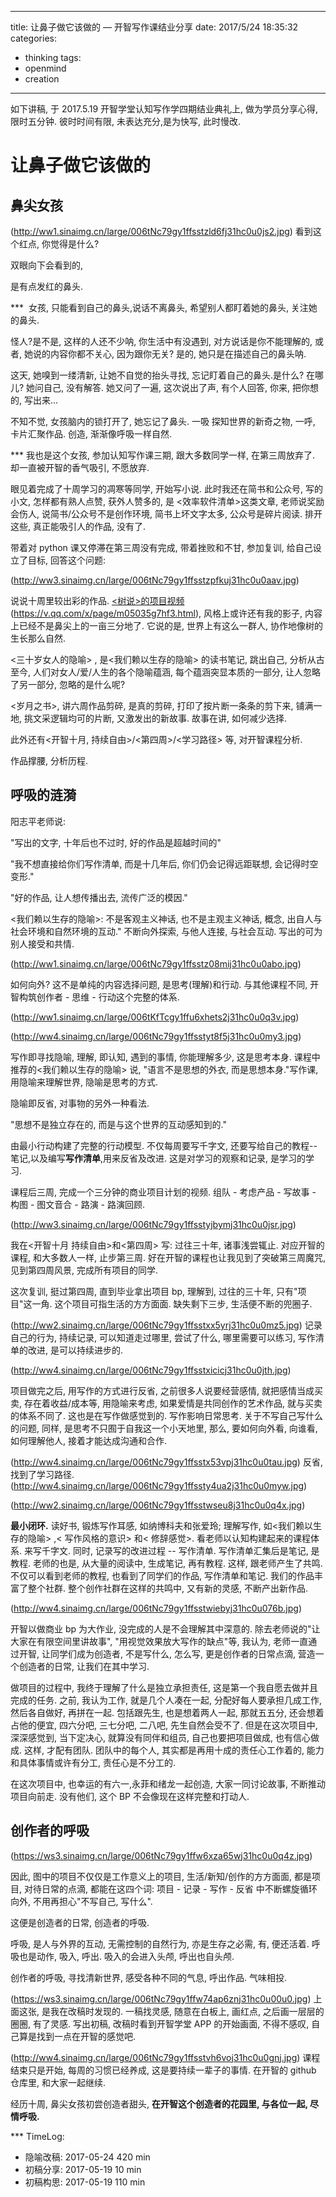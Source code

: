 
---
title:  让鼻子做它该做的 — 开智写作课结业分享
date: 2017/5/24 18:35:32
categories: 
- thinking
tags:
- openmind
- creation
---





如下讲稿, 于 2017.5.19 开智学堂认知写作学四期结业典礼上, 做为学员分享心得, 限时五分钟. 彼时时间有限, 未表达充分,是为快写, 此时慢改. 

# 让鼻子做它该做的

## 鼻尖女孩

![]()(http://ww1.sinaimg.cn/large/006tNc79gy1ffsstzld6fj31hc0u0js2.jpg)
看到这个红点, 你觉得是什么? 

双眼向下会看到的, 

是有点发红的鼻头.

*** 
女孩, 只能看到自己的鼻头,说话不离鼻头, 希望别人都盯着她的鼻头, 关注她的鼻头. 

怪人?是不是, 这样的人还不少呐, 你生活中有没遇到, 对方说话是你不能理解的, 或者, 她说的内容你都不关心, 因为跟你无关? 是的, 她只是在描述自己的鼻头呐.

这天, 她嗅到一缕清新, 让她不自觉的抬头寻找, 忘记盯着自己的鼻头.是什么? 在哪儿? 她问自己, 没有解答. 她又问了一遍, 这次说出了声, 有个人回答, 你来, 把你想的, 写出来...

不知不觉, 女孩脑内的锁打开了, 她忘记了鼻头. 一吸 探知世界的新奇之物, 一呼, 卡片汇聚作品. 创造, 渐渐像呼吸一样自然. 

*** 我也是这个女孩, 参加认知写作课三期, 跟大多数同学一样, 在第三周放弃了. 却一直被开智的香气吸引, 不愿放弃.

眼见着完成了十周学习的凋寒等同学, 开始写小说. 此时我还在简书和公众号, 写的小文, 怎样都有熟人点赞, 获外人赞多的, 是 \<效率软件清单\>这类文章, 老师说奖励会伤人, 说简书/公众号不是创作环境, 简书上坏文字太多, 公众号是碎片阅读. 排开这些, 真正能吸引人的作品, 没有了. 

带着对 python 课又停滞在第三周没有完成, 带着挫败和不甘, 参加复训, 给自己设立了目标, 回答这个问题:

![]()(http://ww3.sinaimg.cn/large/006tNc79gy1ffsstzpfkuj31hc0u0aav.jpg)

说说十周里较出彩的作品.
 [\<树说\>的项目视频]()(https://v.qq.com/x/page/m05035g7hf3.html), 风格上或许还有我的影子, 内容上已经不是鼻尖上的一亩三分地了. 它说的是, 世界上有这么一群人, 协作地像树的生长那么自然. 

\<三十岁女人的隐喻\> , 是\<我们赖以生存的隐喻\> 的读书笔记, 跳出自己, 分析从古至今, 人们对女人/爱/人生的各个隐喻蕴涵, 每个蕴涵突显本质的一部分, 让人忽略了另一部分, 忽略的是什么呢? 

\<岁月之书\>, 讲六周作品剪碎, 是真的剪碎, 打印了按片断一条条的剪下来, 铺满一地, 挑文采逻辑均可的片断, 又激发出的新故事. 故事在讲, 如何减少选择.

此外还有\<开智十月, 持续自由\>/\<第四周\>/\<学习路径\> 等, 对开智课程分析.

作品撑腰, 分析历程. 

## 呼吸的涟漪

阳志平老师说: 

"写出的文字, 十年后也不过时, 好的作品是超越时间的"

"我不想直接给你们写作清单, 而是十几年后, 你们仍会记得远距联想, 会记得时空变形."

"好的作品, 让人想传播出去, 流传广泛的模因." 

\<我们赖以生存的隐喻\>: 不是客观主义神话, 也不是主观主义神话, 概念, 出自人与社会环境和自然环境的互动."
不断向外探索, 与他人连接, 与社会互动. 写出的可为别人接受和共情.


![]()(http://ww1.sinaimg.cn/large/006tNc79gy1ffsstz08mij31hc0u0abo.jpg)

如何向外? 这不是单纯的内容选择问题, 是思考(理解)和行动. 与其他课程不同, 开智构筑创作者 - 思维 - 行动这个完整的体系. 


![]()(http://ww1.sinaimg.cn/large/006tKfTcgy1ffu6xhets2j31hc0u0q3v.jpg)

![]()(http://ww4.sinaimg.cn/large/006tNc79gy1ffsstyt8f5j31hc0u0my3.jpg)

写作即寻找隐喻, 理解, 即认知, 遇到的事情, 你能理解多少, 这是思考本身. 课程中推荐的\<我们赖以生存的隐喻\> 说, "语言不是思想的外衣, 而是思想本身."写作课, 用隐喻来理解世界, 隐喻是思考的方式.


隐喻即反省, 对事物的另外一种看法. 

"思想不是独立存在的, 而是与这个世界的互动感知到的."

由最小行动构建了完整的行动模型. 不仅每周要写千字文, 还要写给自己的教程--笔记,以及编写**写作清单**,用来反省及改进. 
这是对学习的观察和记录, 是学习的学习. 

课程后三周, 完成一个三分钟的商业项目计划的视频. 组队 - 考虑产品 - 写故事 - 构图 - 图文音合 - 路演 - 路演回顾.


![]()(http://ww3.sinaimg.cn/large/006tNc79gy1ffsstyjbymj31hc0u0jsr.jpg)

我在\<开智十月 持续自由\>和\<第四周\> 写: 过往三十年, 诸事浅尝辄止. 对应开智的课程, 和大多数人一样, 止步第三周. 好在开智的课程也让我见到了突破第三周魔咒, 见到第四周风景, 完成所有项目的同学. 

这次复训, 挺过第四周, 直到毕业拿出项目 bp, 理解到, 过往的三十年, 只有"项目"这一角. 这个项目可指生活的方方面面. 缺失剩下三步, 生活便不断的兜圈子. 

![]()(http://ww2.sinaimg.cn/large/006tNc79gy1ffsstxx5yrj31hc0u0mz5.jpg)
记录自己的行为, 持续记录, 可以知道走过哪里, 尝试了什么, 哪里需要可以练习, 写作清单的改进, 是可以持续进步的. 


![]()(http://ww4.sinaimg.cn/large/006tNc79gy1ffsstxicicj31hc0u0jth.jpg)

项目做完之后, 用写作的方式进行反省, 之前很多人说要经营感情, 就把感情当成买卖, 存在着收益/成本等, 用隐喻来考虑, 如果爱情是共同创作的艺术作品, 就与买卖的体系不同了. 这也是在写作做感觉到的. 写作影响日常思考.
关于不写自己写什么的问题, 同样, 是思考不只囿于自我这一个小天地里, 那么, 要如何向外看, 向谁看, 如何理解他人, 接着才能达成沟通和合作. 

![]()(http://ww4.sinaimg.cn/large/006tNc79gy1ffsstx53vpj31hc0u0tau.jpg)
反省, 找到了学习路径.
![]()(http://ww4.sinaimg.cn/large/006tNc79gy1ffssty4ua2j31hc0u0myw.jpg)

![]()(http://ww2.sinaimg.cn/large/006tNc79gy1ffsstwseu8j31hc0u0q4x.jpg)

**最小闭环.**
读好书, 锻炼写作耳感, 如纳博科夫和张爱玲; 理解写作, 如\<我们赖以生存的隐喻\> ,\< 写作风格的意识\> 和\< 修辞感觉\>. 看老师以认知构建起来的课程体系. 来写千字文. 同时, 记录写的改进过程 -- 写作清单. 写作清单汇集后是笔记, 是教程. 老师的也是, 从大量的阅读中, 生成笔记, 再有教程. 这样, 跟老师产生了共鸣. 不仅可以看到老师的教程, 也看到了同学们的作品, 写作清单和笔记. 我们的作品丰富了整个社群. 整个创作社群在这样的共鸣中, 又有新的灵感, 不断产出新作品. 

![]()(http://ww4.sinaimg.cn/large/006tNc79gy1ffsstwiebyj31hc0u076b.jpg)

开智以做商业 bp 为大作业, 没完成的人是不会理解其中深意的. 除去老师说的"让大家在有限空间里讲故事", "用视觉效果放大写作的缺点"等, 我认为, 老师一直通过开智, 让同学们成为创造者, 不是写什么, 怎么写, 更是创作者的日常点滴, 营造一个创造者的日常, 让我们在其中学习. 

做项目的过程中, 我终于理解了什么是独立承担责任, 这是第一个我自愿去做并且完成的任务. 之前, 我认为工作, 就是几个人凑在一起, 分配好每人要承担几成工作, 然后各自做好, 再拼在一起. 包括跟先生, 也是想着两人一起, 那就五五分, 还会想着占他的便宜, 四六分吧, 三七分吧, 二八吧, 先生自然会受不了. 但是在这次项目中, 深深感觉到, 当下定决心, 就算没有同伴和组员, 自己也要把项目做成, 也有信心做成. 这样, 才配有团队. 团队中的每个人, 其实都是再用十成的责任心工作着的, 能力和具体事情或许有分工, 责任心是不分工的. 

在这次项目中, 也幸运的有六一,永菲和绪龙一起创造, 大家一同讨论故事, 不断推动项目向前走. 没有他们, 这个 BP 不会像现在这样完整和打动人. 

## 创作者的呼吸

![]()(https://ws3.sinaimg.cn/large/006tNc79gy1ffw6xza65wj31hc0u0q4z.jpg)

因此, 图中的项目不仅仅是工作意义上的项目, 生活/新知/创作的方方面面, 都是项目, 对待日常的点滴, 都能在这四个词: 项目 - 记录 - 写作 - 反省 中不断螺旋循环向外, 不用再担心"不写自己, 写什么". 

这便是创造者的日常, 创造者的呼吸. 

呼吸, 是人与外界的互动, 无需控制的自然行为, 亦是生存之必需, 有, 便还活着. 呼吸也是动作, 吸入, 呼出. 吸入的会进入头颅, 呼出也自头颅. 
 
创作者的呼吸, 寻找清新世界, 感受各种不同的气息, 呼出作品. 气味相投. 


![]()(https://ws3.sinaimg.cn/large/006tNc79gy1ffw74ap6znj31hc0u00u0.jpg)
上面这张, 是我在改稿时发现的. 一稿找灵感, 随意在白板上, 画红点, 之后画一层层的圈圈, 有了灵感. 写出初稿, 改稿时看到开智学堂 APP 的开始画面, 不得不感叹, 自己算是找到一点在开智的感觉吧. 


![]()(http://ww4.sinaimg.cn/large/006tNc79gy1ffsstvh6voj31hc0u0gnj.jpg)
课程结束只是开始, 每周的习惯已经养成, 这是要持续一辈子的事情. 在开智的 github 仓库里, 和大家一起继续. 

经历十周, 鼻尖女孩初尝创造者甜头, **在开智这个创造者的花园里, 与各位一起, 尽情呼吸.**  


*** TimeLog:
- 隐喻改稿: 2017-05-24 420 min
- 初稿分享: 2017-05-19 10 min
- 初稿构思: 2017-05-19 110 min 


